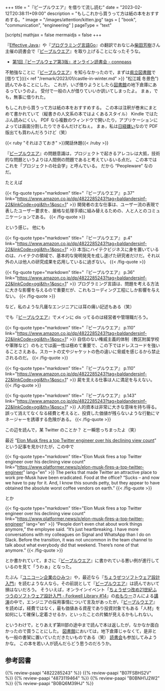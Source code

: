 +++
title = "『ピープルウエア』を借りて流し読む"
date =  "2023-02-12T20:38:11+09:00"
description = "もしこれから買うって方は紙の本をおすすめする。"
image = "/images/attention/kitten.jpg"
tags = [ "book", "communication", "engineering" ]
pageType = "text"

[scripts]
  mathjax = false
  mermaidjs = false
+++

『[Effective Java](https://www.amazon.co.jp/dp/4621303252?tag=baldandersinf-22&linkCode=ogi&th=1&psc=1)』や『[プログラミング言語Go](https://www.amazon.co.jp/dp/B099928SJD?tag=baldandersinf-22&linkCode=ogi&th=1&psc=1)』の翻訳でおなじみ[柴田芳樹](https://yshibata.blog.ss-blog.jp/ "柴田 芳樹 (Yoshiki Shibata)：SSブログ")さん主催の読書会で『[ピープルウエア]』を取り上げることになったそうな。

- [第1回『ピープルウェア第3版』オンライン読書会 - connpass](https://technical-book-reading.connpass.com/event/273601/)

不勉強なことに『[ピープルウエア]』を知らなかったので，まずは[県立図書館][島根県立図書館]で[借りて]({{< ref "/remark/2023/01/castle-in-winter.md" >}} "松江城 冬景色")読んでみることにした。
これが，いざ借りようとしたら[図書館][島根県立図書館]の地下倉庫にあるっていうのよ。
受付で一般の人が借りていいか訊いてしまったよ。
まぁ，でも，無事に借りれた。

もしこれから買うって方は紙の本をおすすめする。
この本は注釈が巻末にまとめて書かれていて（縦書きの人文系の本ではよくあるスタイル） Kindle ではたぶん読みにくい。
PDF なら複数のウィンドウで開いたり，アプリケーションによっては画面分割したりできるんだけどねぇ。
まぁ，私は[日経嫌い](https://baldanders.info/blog/000709/)なので PDF 版出ても買わんだろうけど（笑）

{{< ruby "それはさておき" >}}閑話休題{{< /ruby >}}

『[ピープルウエア]』の問題意識は，プロジェクトで起きるアレコレは大抵，技術的な問題というよりは人間側の問題であると考えているいる点だ。
この本ではこれを「プロジェクトの社会学」と呼んでいる。
だから “Peopleware” なのだ。

たとえば

{{< fig-quote type="markdown" title="『ピープルウエア』 p.37" link="https://www.amazon.co.jp/dp/4822285243?tag=baldandersinf-22&linkCode=ogi&th=1&psc=1" >}}
開発者の主な仕事は、ユーザー流の表現で表したユーザー要求を、厳格な処理手順に組み替えるための、人と人とのコミュニケーションである。
{{< /fig-quote >}}

という感じ。
他にも

{{< fig-quote type="markdown" title="『ピープルウエア』 p.4" link="https://www.amazon.co.jp/dp/4822285243?tag=baldandersinf-22&linkCode=ogi&th=1&psc=1" >}}
本当にハイテクビジネスに身を置いているのは、ハイテクの領域で、基本的な発明発見を成し遂げた研究者だけだ。それ以外の人は他人の研究成果を応用しているに過ぎない。
{{< /fig-quote >}}

{{< fig-quote type="markdown" title="『ピープルウエア』 p.36" link="https://www.amazon.co.jp/dp/4822285243?tag=baldandersinf-22&linkCode=ogi&th=1&psc=1" >}}
プログラミング言語は、問題を考える方法に大きな影響を与えるので重要だが、これもコーディング工程にしか影響を与えない。
{{< /fig-quote >}}

など，私のような凡庸なエンジニアには耳の痛い記述もある（笑）

でも『[ピープルウエア]』でメインに dis ってるのは経営者や管理職だろう。

{{< fig-quote type="markdown" title="『ピープルウエア』 p.110" link="https://www.amazon.co.jp/dp/4822285243?tag=baldandersinf-22&linkCode=ogi&th=1&psc=1" >}}
自信のない権威主義的体制（教区附属学校や軍隊など）のもとでは画一性は極めて重要で、この下ではドレスコードを強いることさえある。スカートの丈やジャケットの色の違いに脅威を感じるから禁止されるのだ。
{{< /fig-quote >}}

{{< fig-quote type="markdown" title="『ピープルウエア』 p.110" link="https://www.amazon.co.jp/dp/4822285243?tag=baldandersinf-22&linkCode=ogi&th=1&psc=1" >}}
屍を支える仕事は人に満足を与えない。
{{< /fig-quote >}}

{{< fig-quote type="markdown" title="『ピープルウエア』 p.143" link="https://www.amazon.co.jp/dp/4822285243?tag=baldandersinf-22&linkCode=ogi&th=1&psc=1" >}}
人的資本は非常に大きな意味を持ち得る。誤って消えてなくなる経費と考えると、投資した価値が残らないような行動にマネージャーを誘導する危険がある。
{{< /fig-quote >}}

この辺を読んで，某 Twitter のことか？ と一瞬思っちまったよ（笑）

最近 “[Elon Musk fires a top Twitter engineer over his declining view count](https://www.platformer.news/p/elon-musk-fires-a-top-twitter-engineer)” という記事を見かけたが，この中で

{{< fig-quote type="markdown" title="Elon Musk fires a top Twitter engineer over his declining view count" link="https://www.platformer.news/p/elon-musk-fires-a-top-twitter-engineer" lang="en" >}}
The perks that made Twitter an attractive place to work pre-Musk have been eradicated. Food at the office? “Sucks – and now we have to pay for it. And, I know this sounds petty, but they appear to have obtained the absolute worst coffee vendors on earth.”
{{< /fig-quote >}}

とか

{{< fig-quote type="markdown" title="Elon Musk fires a top Twitter engineer over his declining view count" link="https://www.platformer.news/p/elon-musk-fires-a-top-twitter-engineer" lang="en" >}}
“People don’t even chat about work things anymore,” the employee said. “It’s just heartbreaking. I have more conversations with my colleagues on Signal and WhatsApp than I do on Slack. Before the transition, it was not uncommon in the team channel to talk about what everybody did that weekend. There’s none of that anymore.” 
{{< /fig-quote >}}

とか書かれていて，まさに『[ピープルウエア]』に書かれている悪い例が進行しているのを見て「うわぁ」となった。

たぶん『[ユニコーン企業のひみつ](https://www.amazon.co.jp/dp/4873119464?tag=baldandersinf-22&linkCode=ogi&th=1&psc=1)』や，最近なら『[ちょうぜつソフトウェア設計入門](https://www.amazon.co.jp/dp/B0BNH1J2W2?tag=baldandersinf-22&linkCode=ogi&th=1&psc=1)』を読むような人なら，その前説として『[ピープルウエア]』は読んでおいて損はないだろう。
そういえば，オンラインイベント「[ちょうぜつ改め21世紀ふつうのソフトウェア設計入門 - Forkwell Library #14](https://forkwell.connpass.com/event/271212/)」の[めもりー](https://twitter.com/m3m0r7)さんによる[講演](https://speakerdeck.com/memory1994/why-the-application-design-is-breaking-sometimes-at-a-startup-company "CTO から見た，なぜスタートアップ 初期のソフトウェア設計は壊れがちなのか - Speaker Deck")の中で，エンジニアの採用事情について言及があったが，『[ピープルウエア]』を読めば，経費ではなく，最も価値ある資産であり投資対象でもある「人材」を如何にして確保し定着させるか，といったことの片鱗が見えるかもしれない。

というわけで，とりあえず第III部の途中まで読んで本は返したが，なかなか面白かったので買うことにした。
[図書館][島根県立図書館]においては，地下倉庫じゃなくて，是非とも一般の書架に置いていただきたいものである（笑） [読書会](https://technical-book-reading.connpass.com/event/273601/ "第1回『ピープルウェア第3版』オンライン読書会 - connpass")も参加してみようかな。
この本を若い人が読んだらどう思うのだろうか。

[ピープルウエア]: https://www.amazon.co.jp/dp/4822285243?tag=baldandersinf-22&linkCode=ogi&th=1&psc=1
[島根県立図書館]: https://www.library.pref.shimane.lg.jp/

## 参考図書

{{% review-paapi "4822285243" %}} <!-- ピープルウエア Peopleware -->
{{% review-paapi "B07FSBHS2V" %}} <!-- Clean Architecture -->
{{% review-paapi "4873119464" %}} <!-- ユニコーン企業のひみつ -->
{{% review-paapi "B0BNH1J2W2" %}} <!-- ちょうぜつエンジニアめもりーちゃん -->
{{% review-paapi "B0BQ6M39HJ" %}} <!-- 小さな会社のスクラム実践講座 -->
